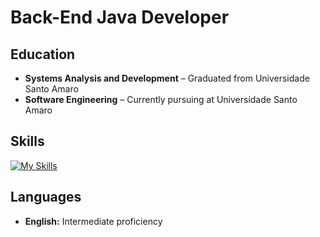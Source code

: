 # Back-End Java Developer  

##  Education  
- **Systems Analysis and Development** – Graduated from Universidade Santo Amaro  
- **Software Engineering** – Currently pursuing at Universidade Santo Amaro  

## Skills  

[![My Skills](https://skillicons.dev/icons?i=git,java,github,mysql,spring,html,css,js,docker,linux,windows,wordpress)](https://skillicons.dev)

## Languages  
- **English:** Intermediate proficiency  


    
          
